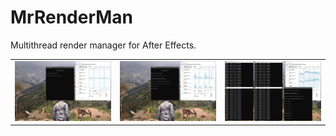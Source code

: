 # MrRenderMan
Multithread render manager for After Effects.

|  |  |  |
| ------------- | ------------- |------------- |
|![](/Screens/Start.jpg)|![](/Screens/Settings.jpg)|![](/Screens/Workers.jpg)|

